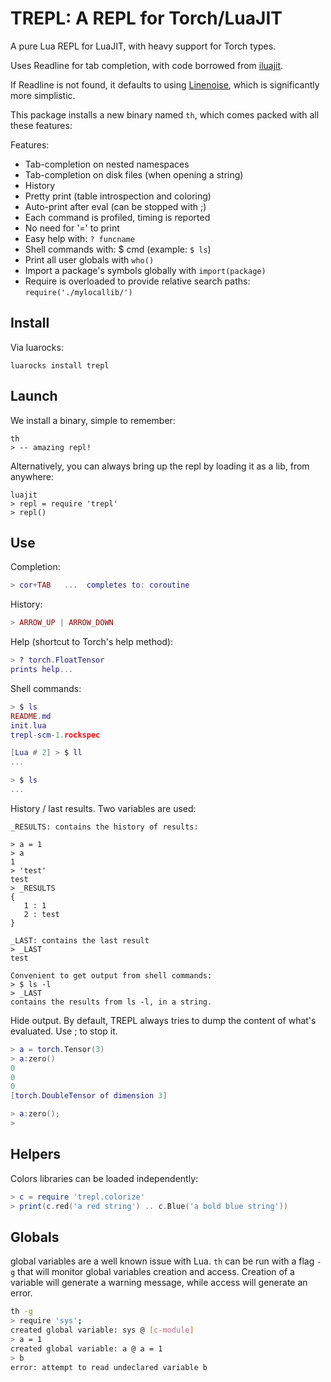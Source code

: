 TREPL: A REPL for Torch/LuaJIT
==============================

A pure Lua REPL for LuaJIT, with heavy support for Torch types. 

Uses Readline for tab completion, with code borrowed from
[iluajit](https://github.com/jdesgats/ILuaJIT).

If Readline is not found, it defaults to using
[Linenoise](https://github.com/hoelzro/lua-linenoise),
which is significantly more simplistic.

This package installs a new binary named `th`, which
comes packed with all these features:

Features:

* Tab-completion on nested namespaces
* Tab-completion on disk files (when opening a string)
* History
* Pretty print (table introspection and coloring)
* Auto-print after eval (can be stopped with ;)
* Each command is profiled, timing is reported
* No need for '=' to print
* Easy help with: `? funcname`
* Shell commands with: $ cmd (example: `$ ls`)
* Print all user globals with `who()`
* Import a package's symbols globally with `import(package)`
* Require is overloaded to provide relative search paths: `require('./mylocallib/')`

Install
-------

Via luarocks:

```
luarocks install trepl
```

Launch
------

We install a binary, simple to remember:

```
th
> -- amazing repl!
```

Alternatively, you can always bring up the repl by loading it as a lib,
from anywhere:

```
luajit
> repl = require 'trepl'
> repl()
```

Use
---

Completion:

```lua
> cor+TAB   ...  completes to: coroutine
```

History:

```lua
> ARROW_UP | ARROW_DOWN
```

Help (shortcut to Torch's help method):

```lua
> ? torch.FloatTensor
prints help...
```

Shell commands:

```lua
> $ ls
README.md
init.lua
trepl-scm-1.rockspec

[Lua # 2] > $ ll
...

> $ ls
...
```

History / last results. Two variables are used:

```
_RESULTS: contains the history of results:

> a = 1
> a
1
> 'test'
test
> _RESULTS
{
   1 : 1
   2 : test
}

_LAST: contains the last result
> _LAST
test

Convenient to get output from shell commands:
> $ ls -l
> _LAST
contains the results from ls -l, in a string.
```

Hide output. By default, TREPL always tries to dump
the content of what's evaluated. Use ; to stop it.

```lua
> a = torch.Tensor(3)
> a:zero()
0
0
0
[torch.DoubleTensor of dimension 3]

> a:zero();
> 
```

Helpers
-------

Colors libraries can be loaded independently:

```lua
> c = require 'trepl.colorize'
> print(c.red('a red string') .. c.Blue('a bold blue string'))
```

Globals
-------

global variables are a well known issue with Lua. `th` can be run
with a flag `-g` that will monitor global variables creation and access.
Creation of a variable will generate a warning message, while access
will generate an error.

```sh
th -g
> require 'sys';
created global variable: sys @ [c-module]
> a = 1
created global variable: a @ a = 1
> b
error: attempt to read undeclared variable b
```
